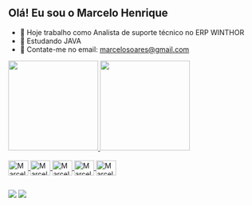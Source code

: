 ## Olá! Eu sou o Marcelo Henrique 

- 🔭 Hoje trabalho como Analista de suporte técnico no ERP WINTHOR
- 🌱 Estudando JAVA
- 💬 Contate-me no email: marcelosoares@gmail.com

<div>
<a href ="https://beacons.ai/marceloohsl">
<img = height="180cm" src="https://github-readme-stats.vercel.app/api?username=marceloohsl&show_icons=true&theme=dracula&include_all_comits=true&count_private=true"\>
<img = height="180cm" src="https://github-readme-stats.vercel.app/api/top-langs/?username=marceloohsl&layout=compact&langs_count=16&theme=dracula"\>
</div>

<div style="display: inline_block"><br>
<img align="center" alt="Marcelo-Flutter" height="30" width="40" src="https://cdn.jsdelivr.net/gh/devicons/devicon/icons/flutter/flutter-original.svg"/>
<img align="center" alt="Marcelo-Dart" height="30" width="40" src="https://cdn.jsdelivr.net/gh/devicons/devicon/icons/dart/dart-original.svg"/>
<img align="center" alt="Marcelo-HTML5" height="30" width="40" src="https://cdn.jsdelivr.net/gh/devicons/devicon/icons/html5/html5-original-wordmark.svg"/>
<img align="center" alt="Marcelo-CSS3" height="30" width="40" src="https://cdn.jsdelivr.net/gh/devicons/devicon/icons/css3/css3-original-wordmark.svg"/>
<img align="center" alt="Marcelo-C#" height="30" width="40" src="https://cdn.jsdelivr.net/gh/devicons/devicon/icons/csharp/csharp-original.svg"/>
</div>

##

<div>
  <a href="https://www.instagram.com/marceloohsl/" target="_blanck"><img src="https://img.shields.io/badge/Instagram-E4405F?style=for-the-badge&logo=instagram&logoColor=white"></a>
  <a href="https://www.linkedin.com/in/marcelo-henrique-soares-lino-9710b51b2/" target="_blanck"><img src="https://img.shields.io/badge/LinkedIn-0077B5?style=for-the-badge&logo=linkedin&logoColor=white"></a>
</div>
